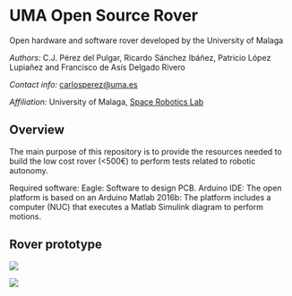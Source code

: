 # UMA Open Source Rover
Open hardware and software rover developed by the University of Malaga

*Authors:* C.J. Pérez del Pulgar, Ricardo Sánchez Ibáñez, Patricio López Lupiañez and Francisco de Asís Delgado Rivero

*Contact info:* carlosperez@uma.es

*Affiliation:* University of Malaga, [Space Robotics Lab](https://www.uma.es/robotics-and-mechatronics/info/107542/robotica-espacial/)

## Overview
The main purpose of this repository is to provide the resources needed to build the low cost rover (<500€) to perform tests related to robotic autonomy.

Required software:
Eagle: Software to design PCB.
Arduino IDE: The open platform is based on an Arduino
Matlab 2016b: The platform includes a computer (NUC) that executes a Matlab Simulink diagram to perform motions.

## Rover prototype

![](https://github.com/spaceuma/OPEN-UMA-Rover/blob/master/Images/3.5.PNG)

![](https://github.com/spaceuma/OPEN-UMA-Rover/blob/master/Images/roverexterior.PNG)


